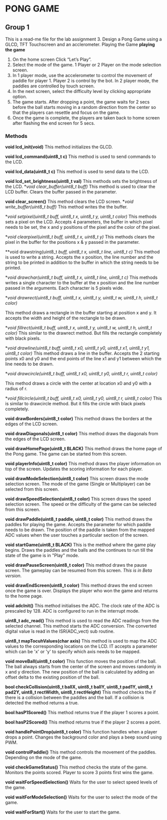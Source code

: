 # PONG GAME
## Group 1

This is a read-me file for the lab assignment 3. Design a Pong Game using a GLCD, TFT Touchscreen and an acclerometer.
Playing the Game
**playing the game**
1.	On the home screen Click “Let’s Play”.
2.	Select the mode of the game. 1 Player or 2 Player on the mode selection screen.
3.	In 1 player mode, use the accelerometer to control the movement of paddle for player 1. Player 2 is control by the bot. In 2 player mode, the paddles are controlled by touch screen.
4.	In the next screen, select the difficulty level by clicking appropriate option.
5.	The game starts. After dropping a point, the game waits for 2 secs before the ball starts moving in a random direction from the center so that the players can resettle and focus on the game.
6.	Once the game is complete, the players are taken back to home screen after flashing the end screen for 5 secs.

### Methods
**void lcd_init(void)**
This method initializes the GLCD. 

**void lcd_command(uint8_t c)**
This method is used to send commands to the LCD. 

**void lcd_data(uint8_t c)**
This method is used to send data to the LCD. 

**void lcd_set_brightness(uint8_t val)**
This methods sets the brightness of the LCD.
**void clear_buffer(uint8_t *buff)**
This method is used to clear the LCD buffer. Clears the buffer passed in the parameter.

**void clear_screen()**
This method clears the LCD screen.
**void write_buffer(uint8_t *buff)**
This method writes the the buffer.

**void setpixel(uint8_t *buff, uint8_t x, uint8_t y, uint8_t color)**
This methods sets a pixel on the LCD. Accepts 4 parameters, the buffer in which pixel needs to be set, the x and y positions of the pixel and the color of the pixel.

**void clearpixel(uint8_t *buff, uint8_t x, uint8_t y)**
This methods clears the pixel in the buffer for the positions x & y passed in the parameter.

**void drawstring(uint8_t *buff, uint8_t x, uint8_t line, uint8_t *c)**
This method is used to write a string. Accepts the x position, the line number and the string to be printed in addition to the buffer in which the string needs to be printed.

**void drawchar(uint8_t *buff, uint8_t x, uint8_t line, uint8_t c)**
This methods writes a single character to the buffer at the x position and the line number passed in the arguments. Each character is 5 pixels wide.

**void drawrect(uint8_t *buff,
uint8_t x, uint8_t y, uint8_t w, uint8_t h,
uint8_t color)**

This method draws a rectangle in the buffer starting at position x and y. It accepts the width and height of the rectangle to be drawn. 

**void fillrect(uint8_t *buff,
uint8_t x, uint8_t y, uint8_t w, uint8_t h,
uint8_t color)**
This similar to the drawrect method. But fills the rectangle completely with black pixels.

**void drawline(uint8_t *buff,
uint8_t x0, uint8_t y0, uint8_t x1, uint8_t y1,
uint8_t color)**
This method draws a line in the buffer. Accepts the 2 starting points x0 and y0 and the end points of the line x1 and y1 between which the line needs to be drawn.

**void drawcircle(uint8_t *buff,
uint8_t x0, uint8_t y0, uint8_t r,
uint8_t color)**

This method draws a circle with the center at location x0 and y0 with a radius of r.

**void fillcircle(uint8_t *buff,
uint8_t x0, uint8_t y0, uint8_t r,
uint8_t color)**
This is similar to drawcircle method. But it fills the circle with black pixels completely.

**void drawBorders(uint8_t color)**
This method draws the borders at the edges of the LCD screen.

**void drawDiagonals(uint8_t color)**
This method draws the diagonals from the edges of the LCD screen.

**void drawHomePage(uint8_t BLACK)**
This method draws the home page of the Pong game. The game can be started from this screen.

**void playerInfo(uint8_t color)**
This method draws the player information on top of the screen. Updates the scoring information for each player.

**void drawModeSelection(uint8_t color)**
This screen draws the mode selection screen. The mode of the game (Single or Multiplayer) can be selected from this screen.

**void drawSpeedSelection(uint8_t color)**
This screen draws the speed selection screen. The speed or the difficulty of the game can be selected from this screen.

**void drawPaddle(uint8_t paddle, uint8_t color)**
This method draws the paddles for playing the game. Accepts the parameter for which paddle needs to be drawn. The position of the paddle is taken from the mapped ADC values when the user touches a particular section of the screen.

**void startGame(uint8_t BLACK)**
This is the method where the game play begins. Draws the paddles and the balls and the continues to run till the state of the game is in "Play" mode.

**void drawPauseScreen(uint8_t color)**
This method draws the pause screen. The gameplay can be resumed from this screen.
*This is in Beta version.*

**void drawEndScreen(uint8_t color)**
This method draws the end screen once the game is over. Displays the player who won the game and returns to the home page.

**void adcInit()**
This method initialises the ADC. The clock rate of the ADC is prescaled by 128. ADC is configured to run in the interrupt mode.

**uint8_t adc_read()**
This method is used to read the ADC readings from the selected channel. This method starts the ADC conversion. The converted digital value is read in the ISR(ADC_vect) sub routine.

**uint8_t mapTocuhValues(char axis)**
This method is used to map the ADC values to the corresponding locations on the LCD. IT accepts a parameter which can be 'x' or 'y' to specify which axis needs to be mapped.

**void moveBall(uint8_t color)**
This function moves the position of the ball. The ball always starts from the center of the screen and moves randomly in x and y direction. The new position of the ball is calculated by adding an offset delta to the existing position of the ball.

**bool checkCollision(uint8_t ballX, uint8_t ballY, uint8_t pad1Y, uint8_t pad2Y, uint8_t rectWidth, uint8_t rectHeight)**
This method checks the if there is a collision between the paddles and the ball. If a collision is detected the method returns a true.

**bool hasP1Scored()**
This method returns true if the player 1 scores a point.

**bool hasP2Scored()**
This method returns true if the player 2 scores a point.

**void handlePointDrop(uint8_t color)**
This function handles when a player drops a point. Changes the background color and plays a beep sound using PWM.

**void controlPaddle()**
This method controls the movement of the paddles. Depending on the mode of the game.

**void checkGameStatus()**
This method checks the state of the game. Monitors the points scored. Player to score 3 points first wins the game.

**void waitForSpeedSelection()**
Waits for the user to select speed levels of the game.

**void waitForModeSelection()**
Waits for the user to select the mode of the game.

**void waitForStart()**
Waits for the user to start the game.

